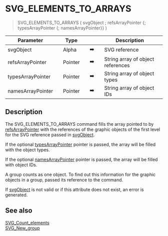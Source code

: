 <!-- SVG_ELEMENTS_TO_ARRAYS ( svgObject ; arrayReferences ; arrayTypes ; arrayIDs )
 -> svgObject (Text)
 -> arrayReferences (Pointer)
 -> arrayTypes (Pointer)
 -> arrayIDs (Pointer)-->
# SVG_ELEMENTS_TO_ARRAYS

> SVG_ELEMENTS_TO_ARRAYS ( svgObject ; refsArrayPointer {; typesArrayPointer {; namesArrayPointer}} )

| Parameter |     | Type |     |     |     | Description |     |
| --- | --- | --- | --- | --- | --- | --- | --- |
| svgObject |     | Alpha |     | ➡️ |     | SVG reference |     |
| refsArrayPointer |     | Pointer |     | ➡️ |     | String array of object references |     |
| typesArrayPointer |     | Pointer |     | ➡️ |     | String array of object types |     |
| namesArrayPointer |     | Pointer |     | ➡️ |     | String array of object IDs |     |

## Description

The SVG_ELEMENTS_TO_ARRAYS command fills the array pointed to by [refsArrayPointer](# "String array of object references") with the references of the graphic objects of the first level for the SVG reference passed in [svgObject](# "SVG reference").

If the optional [typesArrayPointer](# "String array of object types") pointer is passed, the array will be filled with the object types.

If the optional [namesArrayPointer](# "String array of object IDs") pointer is passed, the array will be filled with object IDs.

A group counts as one object. To find out this information for the graphic objects in a group, passed its reference to the command.

If [svgObject](# "SVG reference") is not valid or if this attribute does not exist, an error is generated.

## See also

[SVG_Count_elements](SVG_Count_elements.md)  
[SVG_New_group](SVG_New_group.md)

